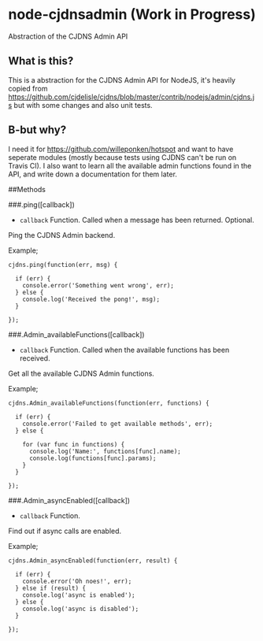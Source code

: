 node-cjdnsadmin (Work in Progress)
===

Abstraction of the CJDNS Admin API

## What is this?
This is a abstraction for the CJDNS Admin API for NodeJS, it's heavily copied from https://github.com/cjdelisle/cjdns/blob/master/contrib/nodejs/admin/cjdns.js but with some changes and also unit tests. 

## B-but why?
I need it for https://github.com/willeponken/hotspot and want to have seperate modules (mostly because tests using CJDNS can't be run on Travis CI).
I also want to learn all the available admin functions found in the API, and write down a documentation for them later.

##Methods

###.ping([callback])
* `callback` Function. Called when a message has been returned. Optional.

Ping the CJDNS Admin backend.

Example;

```
cjdns.ping(function(err, msg) {

  if (err) {
    console.error('Something went wrong', err);
  } else {
    console.log('Received the pong!', msg);
  }
  
});
```

###.Admin_availableFunctions([callback])
* `callback` Function. Called when the available functions has been received.

Get all the available CJDNS Admin functions.

Example;
```
cjdns.Admin_availableFunctions(function(err, functions) {

  if (err) {
    console.error('Failed to get available methods', err);
  } else {
    
    for (var func in functions) {
      console.log('Name:', functions[func].name);
      console.log(functions[func].params);
    }
  }

});
```

###.Admin_asyncEnabled([callback])
* `callback` Function.

Find out if async calls are enabled.

Example;
```
cjdns.Admin_asyncEnabled(function(err, result) {

  if (err) {
    console.error('Oh noes!', err);
  } else if (result) {
    console.log('async is enabled');
  } else {
    console.log('async is disabled');
  }

});

```
